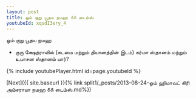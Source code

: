 ```yaml
---
layout: post
title: ஓம் குறு பூதய நமஹ ௧௧ டைம்ஸ்
youtubeId: xqudI3ery_4
---
```

 
 
 ஓம் குறு பூதய நமஹ  
 
 -  குரு க்ஷேத்ராவில் (கடமை மற்றும் தியானத்தின் இடம்) கர்மா ஸ்தானம் மற்றும் உபாசன ஸ்தானம் யார்? 
 
  
 
  
 
 
 
 
 
 


{% include youtubePlayer.html id=page.youtubeId %}
 
[Next]({{ site.baseurl }}{% link  split1/_posts/2013-08-24-ஓம் ஹிமாவட் கிரி அம்சராயா நமஹ ௧௧ டைம்ஸ்.md%})
 
